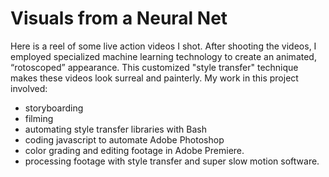 # Visuals from a Neural Net

Here is a reel of some live action videos I shot. After shooting the videos, I employed specialized machine learning technology to create an animated, “rotoscoped” appearance. This customized "style transfer" technique makes these videos look surreal and painterly. My work in this project involved:

- storyboarding
- filming
- automating style transfer libraries with Bash
- coding javascript to automate Adobe Photoshop
- color grading and editing footage in Adobe Premiere.
- processing footage with style transfer and super slow motion software.
